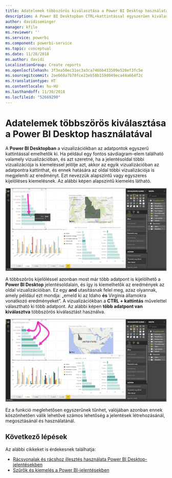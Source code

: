 ```yaml
---
title: Adatelemek többszörös kiválasztása a Power BI Desktop használatával
description: A Power BI Desktopban CTRL+kattintással egyszerűen kiválaszthat több adatpontot is
author: davidiseminger
manager: kfile
ms.reviewer: ''
ms.service: powerbi
ms.component: powerbi-service
ms.topic: conceptual
ms.date: 11/28/2018
ms.author: davidi
LocalizationGroup: Create reports
ms.openlocfilehash: 3f3ea50ec31ec3a3ca746bb433509e520ef3fc5e
ms.sourcegitcommit: 2ae660a7b70fce23eb58b159d049eca44a664f2c
ms.translationtype: HT
ms.contentlocale: hu-HU
ms.lasthandoff: 11/30/2018
ms.locfileid: "52669290"
---
```

# <a name="multi-select-data-elements-in-visuals-using-power-bi-desktop"></a>Adatelemek többszörös kiválasztása a Power BI Desktop használatával

A **Power BI Desktopban** a vizualizációkban az adatpontok egyszerű kattintással emelhetők ki. Ha például egy fontos sávdiagram-elem található valamely vizualizációban, és azt szeretné, ha a jelentésoldal többi vizualizációja is kiemeléssel jelölje azt, akkor az egyik vizualizációban az adatpontra kattinthat, és ennek hatására az oldal többi vizualizációja is megjeleníti az eredményt. Ezt nevezzük alapszintű vagy egyszeres kijelöléses kiemelésnek. Az alábbi képen alapszintű kiemelés látható. 

![](media/desktop-multi-select/multi-select_01.png)

A többszörös kijelöléssel azonban most már több adatpont is kijelölhető a **Power BI Desktop** jelentésoldalain, és így is kiemelhetők az eredmények az oldal vizualizációiban. Ez egy **and** utasításnak felel meg, azaz olyannak, amely például ezt mondja: „emeld ki az Idaho **és** Virginia államokra vonatkozó eredményeket”. A vizualizációkban a **CTRL + kattintás** művelettel választható ki több adatpont. Az alábbi képen **több adatpont van kiválasztva** többszörös kiválasztást használva.

![](media/desktop-multi-select/multi-select_02.png)

Ez a funkció meglehetősen egyszerűnek tűnhet, valójában azonban ennek köszönhetően válik lehetővé számos lehetőség a jelentések létrehozásánál, megosztásánál és használatánál. 

## <a name="next-steps"></a>Következő lépések

Az alábbi cikkeket is érdekesnek találhatja:

* [Rácsvonalak és rácshoz illesztés használata Power BI Desktop-jelentésekben](desktop-gridlines-snap-to-grid.md)
* [Szűrők és kiemelés a Power BI-jelentésekben](power-bi-reports-filters-and-highlighting.md)

